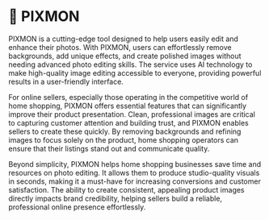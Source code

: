 # 👻 PIXMON

PIXMON is a cutting-edge tool designed to help users easily edit and enhance their photos. With PIXMON, users can effortlessly remove backgrounds, add unique effects, and create polished images without needing advanced photo editing skills. The service uses AI technology to make high-quality image editing accessible to everyone, providing powerful results in a user-friendly interface.

For online sellers, especially those operating in the competitive world of home shopping, PIXMON offers essential features that can significantly improve their product presentation. Clean, professional images are critical to capturing customer attention and building trust, and PIXMON enables sellers to create these quickly. By removing backgrounds and refining images to focus solely on the product, home shopping operators can ensure that their listings stand out and communicate quality.

Beyond simplicity, PIXMON helps home shopping businesses save time and resources on photo editing. It allows them to produce studio-quality visuals in seconds, making it a must-have for increasing conversions and customer satisfaction. The ability to create consistent, appealing product images directly impacts brand credibility, helping sellers build a reliable, professional online presence effortlessly.
